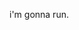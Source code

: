 i'm gonna run.

<!--
**punyamsingh/punyamsingh** is a ✨ _special_ ✨ repository because its `README.md` (this file) appears on your GitHub profile.

## 🚀 About Me
Here are some ideas to get you started:

- 🔭 I’m currently working on ...
- 🌱 I’m currently learning ...
- 👯 I’m looking to collaborate on ...
- 🤔 I’m looking for help with ...
- 💬 Ask me about ...
- 📫 How to reach me: ...
- 😄 Pronouns: ...
- ⚡ Fun fact: ...
-->
